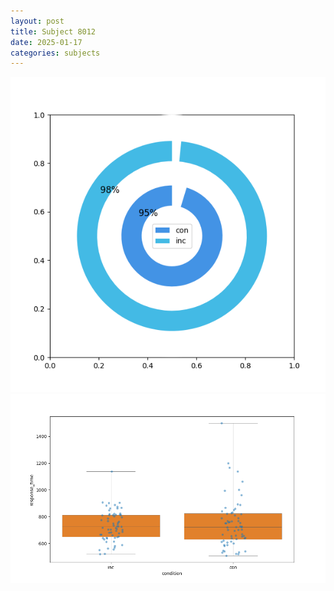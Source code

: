```yaml
---
layout: post
title: Subject 8012
date: 2025-01-17
categories: subjects
---
```


![](data/8012/run-1/8012_accuracy_by_condition.png)
![](data/8012/run-1/8012_rt.png)
